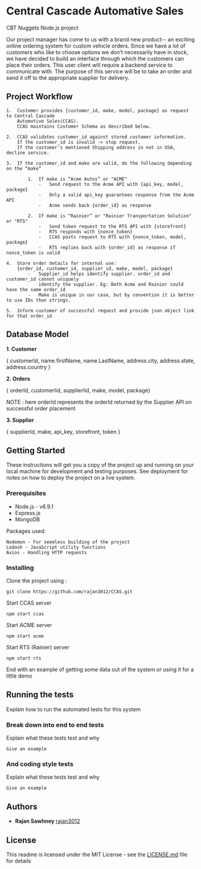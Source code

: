 # Central Cascade Automative Sales 

CBT Nuggets Node.js project

Our project manager has come to us with a brand new product-- an exciting online ordering
system for custom vehicle orders. Since we have a lot of customers who like to choose options
we don’t necessarily have in stock, we have decided to build an interface through which the
customers can place their orders. This user client will require a backend service to
communicate with. The purpose of this service will be to take an order and send it off to the
appropriate supplier for delivery.

## Project Workflow
	1.	Customer provides {customer_id, make, model, package} as request to Central Cascade
		Automotive Sales(CCAS). 
		CCAS maintains Customer Schema as described below.

	2.	CCAS validates customer_id against stored customer information.
		If the customer_id is invalid -> stop request.
		If the customer's mentioned Shipping address in not in USA, decline service.

	3.	If the customer_id and make are valid, do the following depending on the “make”

			1.	If make is “Acme Autos” or "ACME"
				-	Send request to the Acme API with {api_key, model, package}
				-	Only a valid api_key guarantees response from the Acme API
				-	Acme sends back {order_id} as response

			2.	If make is “Rainier” or "Rainier Transportation Solution" or "RTS"
				-	Send token request to the RTS API with {storefront}
				-	RTS responds with {nonce_token}
				-	CCAS posts request to RTS with {nonce_token, model, package}
				-	RTS replies back with {order_id} as response if nonce_token is valid

	4.	Store order details for internal use: 
		{order_id, customer_id, supplier_id, make, model, package} 
			-	Supplier_id helps identify supplier. order_id and customer_id cannot uniquely 
				identify the supplier. Eg: Both Acme and Rainier could have the same order_id
			-	Make is unique in our case, but by convention it is better to use IDs than strings.

	5.	Inform customer of successful request and provide json object link for that order_id

## Database Model


**1.	Customer**

{ customerId, name.firstName, name.LastName, address.city, address.state, address.country }

**2.	Orders**

{ orderId, customerIid, supplierIid, make, model, package}

NOTE : here orderId represents the orderId returned by the Supplier API on successful order placement

**3.	Supplier**

{ supplierId, make, api_key, storefront, token }


## Getting Started

These instructions will get you a copy of the project up and running on your local machine for development and testing purposes. See deployment for notes on how to deploy the project on a live system.

### Prerequisites

* Node.js - v6.9.1
* Express.js
* MongoDB

Packages used:

```
Nodemon - For seemless building of the project
Lodash - JavaScript utility functions
Axios - Handling HTTP requests

```

### Installing

Clone the project using :
```
git clone https://github.com/rajan3012/CCAS.git
```

Start CCAS server
```
npm start ccas
```

Start ACME server
```
npm start acme
```

Start RTS (Rainier) server
```
npm start rts
```

End with an example of getting some data out of the system or using it for a little demo

## Running the tests

Explain how to run the automated tests for this system

### Break down into end to end tests

Explain what these tests test and why

```
Give an example
```

### And coding style tests

Explain what these tests test and why

```
Give an example
```

## Authors

* **Rajan Sawhney** [rajan3012](https://github.com/rajan3012)


## License

This readme is licensed under the MIT License - see the [LICENSE.md](LICENSE.md) file for details

